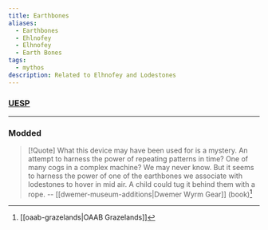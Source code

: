 ```yaml
---
title: Earthbones
aliases:
  - Earthbones
  - Ehlnofey
  - Elhnofey
  - Earth Bones
tags:
  - mythos
description: Related to Elhnofey and Lodestones
---
```

### [UESP](https://en.uesp.net/wiki/Lore:Ehlnofey)

***
### Modded
> [!Quote]
> What this device may have been used for is a mystery. An attempt to harness the power of repeating patterns in time? One of many cogs in a complex machine? We may never know. But it seems to harness the power of one of the earthbones we associate with lodestones to hover in mid air. A child could tug it behind them with a rope.
> -- [[dwemer-museum-additions|Dwemer Wyrm Gear]] (book)[^1]

[^1]: [[oaab-grazelands|OAAB Grazelands]]